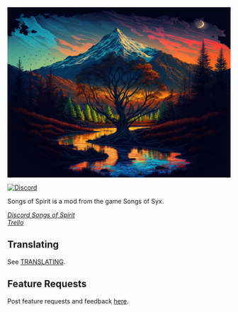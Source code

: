 <img src="core/assets/sprites/ui/Song_of_Spirit.png" width="650" height="385" style="vertical-align:bottom" alt="">

[![Discord](https://img.shields.io/discord/1101869575655657523.svg?logo=discord&logoColor=white&logoWidth=20&labelColor=7289DA&label=Discord&color=17cf48)](https://discord.gg/KCarMbDtJz)

Songs of Spirit is a mod from the game Songs of Syx.

_[Discord Songs of Spirit](https://discord.gg/KCarMbDtJz)_  
_[Trello](https://trello.com/b/H32S5f55/songs-of-spirit)_  
## Translating

See [TRANSLATING](TRANSLATING.md).

## Feature Requests

Post feature requests and feedback [here](https://discord.gg/KCarMbDtJz).  
